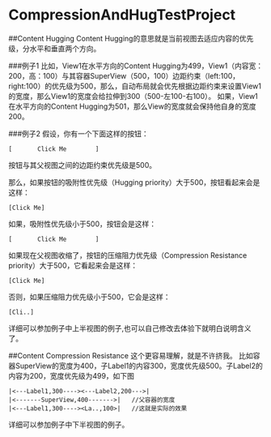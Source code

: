 # CompressionAndHugTestProject
##Content Hugging
Content Hugging的意思就是当前视图去适应内容的优先级，分水平和垂直两个方向。

###例子1
比如，View1在水平方向的Content Hugging为499，View1（内容宽：200，高：100）与其容器SuperView（500，100）边距约束（left:100，right:100）的优先级为500，那么，自动布局就会优先根据边距约束来设置View1的宽度，那么View1的宽度会给拉伸到300（500-左100-右100）。
如果，View1在水平方向的Content Hugging为501，那么View的宽度就会保持他自身的宽度200。

###例子2
假设，你有一个下面这样的按钮：

```
[		Click Me		]
```

按钮与其父视图之间的边距约束优先级是500。

那么，如果按钮的吸附性优先级（Hugging priority）大于500，按钮看起来会是这样：

```
[Click Me]
```

如果，吸附性优先级小于500，按钮会是这样：

```
[		Click Me		]
```

如果现在父视图收缩了，按钮的压缩阻力优先级（Compression Resistance priority）大于500，它看起来会是这样：

```
[Click Me]
```

否则，如果压缩阻力优先级小于500，它会是这样：

```
[Cli..]
```


详细可以参加例子中上半视图的例子,也可以自己修改去体验下就明白说明含义了。

##Content Compression Resistance
这个更容易理解，就是不许挤我。
比如容器SuperView的宽度为400，子Label1的内容300，宽度优先级500。子Label2的内容为200，宽度优先级为499，如下图

```
|<---Label1,300----><---Label2,200--->|   
|<-------SuperView,400------->|   //父容器的宽度
|<---Label1,300----><La..,100>|   //这就是实际的效果
```

详细可以参加例子中下半视图的例子。